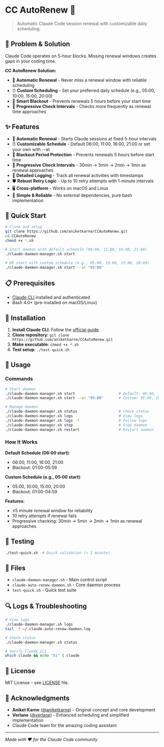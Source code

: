 # CC AutoRenew 🚀

> Automatic Claude Code session renewal with customizable daily scheduling.

## 🎯 Problem & Solution

Claude Code operates on 5-hour blocks. Missing renewal windows creates gaps in your coding time.

**CC AutoRenew Solution:**
- 🔄 **Automatic Renewal** - Never miss a renewal window with reliable scheduling
- ⏰ **Custom Scheduling** - Set your preferred daily schedule (e.g., 05:00, 10:00, 15:00, 20:00)
- 🚫 **Smart Blackout** - Prevents renewals 5 hours before your start time
- 🎯 **Progressive Check Intervals** - Checks more frequently as renewal time approaches

## ✨ Features

- 🔄 **Automatic Renewal** - Starts Claude sessions at fixed 5-hour intervals
- ⏰ **Customizable Schedule** - Default 06:00, 11:00, 16:00, 21:00 or set your own with --at
- 🚫 **Blackout Period Protection** - Prevents renewals 5 hours before start time
- 🎯 **Progressive Check Intervals** - 30min → 5min → 2min → 1min as renewal approaches
- 📝 **Detailed Logging** - Track all renewal activities with timestamps
- 🛡️ **Robust Retry Logic** - Up to 10 retry attempts with 1-minute intervals
- 🖥️ **Cross-platform** - Works on macOS and Linux
- 🎯 **Simple & Reliable** - No external dependencies, pure bash implementation

## 🚀 Quick Start

```bash
# Clone and setup
git clone https://github.com/aniketkarne/CCAutoRenew.git
cd CCAutoRenew
chmod +x *.sh

# Start daemon with default schedule (06:00, 11:00, 16:00, 21:00)
./claude-daemon-manager.sh start

# OR start with custom schedule (e.g., 05:00, 10:00, 15:00, 20:00)
./claude-daemon-manager.sh start --at "05:00"
```

## 📋 Prerequisites

- [Claude CLI](https://www.anthropic.com/claude-code) installed and authenticated
- Bash 4.0+ (pre-installed on macOS/Linux)

## 🔧 Installation

1. **Install Claude CLI**: Follow the [official guide](https://www.anthropic.com/claude-code)
2. **Clone repository**: `git clone https://github.com/aniketkarne/CCAutoRenew.git`
3. **Make executable**: `chmod +x *.sh`
4. **Test setup**: `./test-quick.sh`

## 📖 Usage

### Commands

```bash
# Start daemon
./claude-daemon-manager.sh start                    # Default: 06:00, 11:00, 16:00, 21:00
./claude-daemon-manager.sh start --at "05:00"       # Custom: 05:00, 10:00, 15:00, 20:00

# Manage daemon
./claude-daemon-manager.sh status                   # Check status
./claude-daemon-manager.sh logs                     # View logs
./claude-daemon-manager.sh logs -f                  # Follow logs
./claude-daemon-manager.sh stop                     # Stop daemon
./claude-daemon-manager.sh restart                  # Restart daemon
```

### How It Works

**Default Schedule (06:00 start)**:
- 06:00, 11:00, 16:00, 21:00
- Blackout: 01:00-05:59

**Custom Schedule (e.g., 05:00 start)**:
- 05:00, 10:00, 15:00, 20:00  
- Blackout: 01:00-04:59

**Features**:
- ±5 minute renewal window for reliability
- 10 retry attempts if renewal fails
- Progressive checking: 30min → 5min → 2min → 1min as renewal approaches

## 🧪 Testing

```bash
./test-quick.sh  # Quick validation (< 1 minute)
```

## 📁 Files

- `claude-daemon-manager.sh` - Main control script
- `claude-auto-renew-daemon.sh` - Core daemon process  
- `test-quick.sh` - Quick test suite

## 🔍 Logs & Troubleshooting

```bash
# View logs
./claude-daemon-manager.sh logs
tail -f ~/.claude-auto-renew-daemon.log

# Check status
./claude-daemon-manager.sh status

# Verify Claude CLI
which claude && echo "hi" | claude
```

## 📜 License

MIT License - see [LICENSE](LICENSE) file.

## 🙏 Acknowledgments

- **Aniket Karne** ([@aniketkarne](https://github.com/aniketkarne)) - Original concept and core development
- **Verlane** ([@verlane](https://github.com/verlane)) - Enhanced scheduling and simplified implementation  
- Claude Code team for the amazing coding assistant

---

*Made with ❤️ for the Claude Code community*